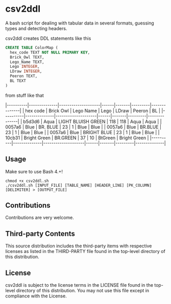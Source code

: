 # csv2ddl

A bash script for dealing with tabular data in several formats, guessing types and detecting headers.

csv2ddl creates DDL statements like this
```sql
CREATE TABLE ColorMap (
  hex_code TEXT NOT NULL PRIMARY KEY,
  Brick_Owl TEXT,
  Lego_Name TEXT,
  Lego INTEGER,
  LDraw INTEGER,
  Peeron TEXT,
  BL TEXT
)
```

from stuff like that

|----------|--------------|--------------------|------|-------|---------|--------------| 
| hex code | Brick Owl    | Lego Name          | Lego | LDraw | Peeron  | BL           | 
|----------|--------------|--------------------|------|-------|---------|--------------|
| b5d3d6   | Aqua         | LIGHT BLUISH GREEN | 118  | 118   | Aqua    | Aqua         | 
| 0057a6   | Blue         | BR. BLUE           | 23   | 1     | Blue    | Blue         | 
| 0057a6   | Blue         | BR.BLUE            | 23   | 1     | Blue    | Blue         | 
| 0057a6   | Blue         | BRIGHT BLUE        | 23   | 1     | Blue    | Blue         | 
| 10cb31   | Bright Green | BR.GREEN           | 37   | 10    | BtGreen | Bright Green | 
|----------|--------------|--------------------|------|-------|---------|--------------|


## Usage
Make sure to use Bash 4.+!

```{r, engine='bash', count_lines}
chmod +x csv2ddl.sh
./csv2ddl.sh [INPUT_FILE] [TABLE_NAME] [HEADER_LINE] [PK_COLUMN] [DELIMITER] > [OUTPUT_FILE]
```

## Contributions
Contributions are very welcome.

## Third-party Contents
This source distribution includes the third-party items with respective licenses as listed in the THIRD-PARTY file found in the top-level directory of this distribution.

## License
csv2ddl is subject to the license terms in the LICENSE file found in the top-level directory of this distribution. 
You may not use this file except in compliance with the License.
